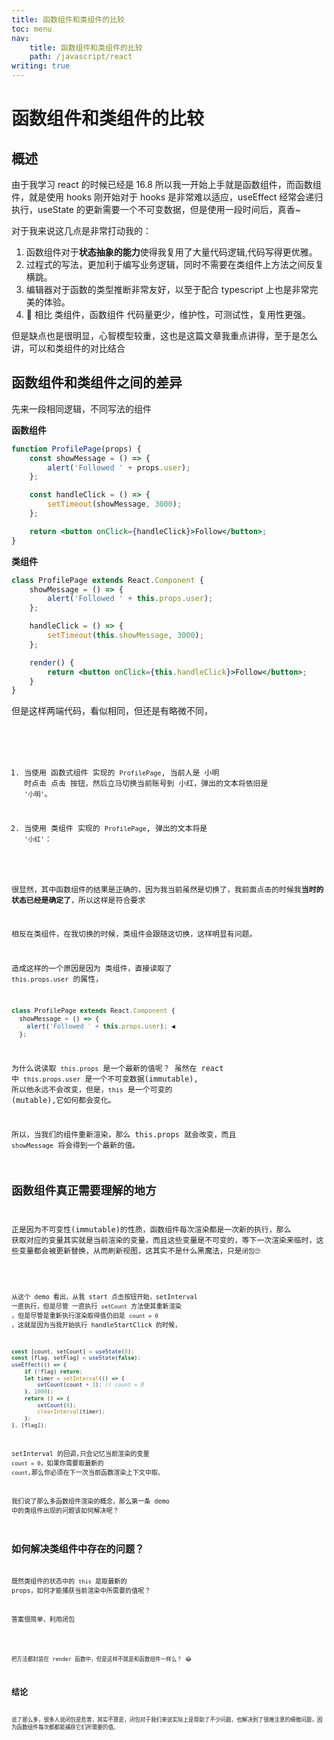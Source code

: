 ```yaml
---
title: 函数组件和类组件的比较
toc: menu
nav:
    title: 函数组件和类组件的比较
    path: /javascript/react
writing: true
---
```


# 函数组件和类组件的比较

## 概述

由于我学习 react 的时候已经是 16.8 所以我一开始上手就是函数组件，而函数组件，就是使用 hooks 刚开始对于 hooks 是非常难以适应，useEffect 经常会递归执行，useState 的更新需要一个不可变数据，但是使用一段时间后，真香~

对于我来说这几点是非常打动我的：

1. 函数组件对于**状态抽象的能力**使得我复用了大量代码逻辑,代码写得更优雅。
2. 过程式的写法，更加利于编写业务逻辑，同时不需要在类组件上方法之间反复横跳。
3. 编辑器对于函数的类型推断非常友好，以至于配合 typescript 上也是非常完美的体验。
4.  相比 类组件，函数组件 代码量更少，维护性，可测试性，复用性更强。

但是缺点也是很明显，心智模型较重，这也是这篇文章我重点讲得，至于是怎么讲，可以和类组件的对比结合

## 函数组件和类组件之间的差异

先来一段相同逻辑，不同写法的组件

**函数组件**

```jsx | pure
function ProfilePage(props) {
    const showMessage = () => {
        alert('Followed ' + props.user);
    };

    const handleClick = () => {
        setTimeout(showMessage, 3000);
    };

    return <button onClick={handleClick}>Follow</button>;
}
```

**类组件**

```jsx | pure
class ProfilePage extends React.Component {
    showMessage = () => {
        alert('Followed ' + this.props.user);
    };

    handleClick = () => {
        setTimeout(this.showMessage, 3000);
    };

    render() {
        return <button onClick={this.handleClick}>Follow</button>;
    }
}
```

但是这样两端代码，看似相同，但还是有略微不同，

<code src="./demo/compare/demo1.tsx" />

1. 当使用 函数式组件 实现的 `ProfilePage`, 当前人是 小明 时点击 点击 按钮，然后立马切换当前账号到 小红，弹出的文本将依旧是 `'小明'`。

2. 当使用 类组件 实现的 `ProfilePage`, 弹出的文本将是 `'小红'`：

很显然，其中函数组件的结果是正确的，因为我当前虽然是切换了，我前面点击的时候我**当时的状态已经是确定了**，所以这样是符合要求

相反在类组件，在我切换的时候，类组件会跟随这切换，这样明显有问题。

造成这样的一个原因是因为 类组件，直接读取了 `this.props.user` 的属性，

```jsx | pure
class ProfilePage extends React.Component {
  showMessage = () => {
    alert('Followed ' + this.props.user); ◀️
  };
```

为什么说读取 `this.props` 是一个最新的值呢？ 虽然在 react 中 `this.props.user` 是一个不可变数据(immutable), 所以他永远不会改变，但是，`this` 是一个可变的 (mutable),它如何都会变化。

所以，当我们的组件重新渲染，那么 this.props 就会改变，而且 `showMessage` 将会得到一个最新的值。

## 函数组件真正需要理解的地方

正是因为不可变性(immutable)的性质，函数组件每次渲染都是一次新的执行，那么 获取对应的变量其实就是当前渲染的变量，而且这些变量是不可变的，等下一次渲染来临时，这些变量都会被更新替换，从而刷新视图，这其实不是什么黑魔法，只是`闭包`🙄

<code src="./demo/compare/demo2.tsx" />

从这个 demo 看出，从我 start 点击按钮开始，setInterval 一直执行，但是尽管 一直执行 `setCount` 方法使其重新渲染 ，但是尽管是重新执行渲染取得值仍旧是 `count = 0` ，这就是因为当我开始执行 handleStartClick 的时候，

```jsx | pure
const [count, setCount] = useState(0);
const [flag, setFlag] = useState(false);
useEffect(() => {
    if (!flag) return;
    let timer = setInterval(() => {
        setCount(count + 1); // count = 0
    }, 1000);
    return () => {
        setCount(0);
        clearInterval(timer);
    };
}, [flag]);
```

setInterval 的回调,只会记忆当前渲染的变量 `count = 0`，如果你需要取最新的 `count`,那么你必须在下一次当前函数渲染上下文中取。

我们说了那么多函数组件渲染的概念，那么第一条 demo 中的类组件出现的问题该如何解决呢？

## 如何解决类组件中存在的问题？

既然类组件的状态中的 `this` 是取最新的 props，如何才能捕获当前渲染中所需要的值呢？

答案很简单，利用闭包

<code src="./demo/compare/demo3.tsx" />

把方法都封装在 render 函数中，但是这样不就是和函数组件一样么？ 😂

## 结论

说了那么多，很多人说闭包是危害，其实不算是，闭包对于我们来说实际上是帮助了不少问题，也解决到了很难注意的细微问题，因为函数组件每次都都能捕获它们所需要的值。

